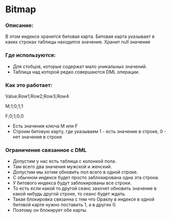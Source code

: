 # Bitmap

### Описание: 	
В этом индексе хранится битовая карта. Битовая карта указывает в каких строках таблицы находится значение. 
Хранит null значения

### Где используются:
  - Для стобцов, которые содержат мало уникальных значений.
  - Таблица над которой редко совершаются DML операции.

### Как это работает:
Value;Row1;Row2;Row3;Row4

M;1;0;1;1

F;0;1;0;0
  
  - Есть значения ключа M или F
  - Строим битовую карту, где указываем 1 - есть значение в строке, 0 - нет значения в строке

### Ограничение связанное с DML
  - Допустим у нас есть таблица с колонкой пола. 
  - Там всего два значения мужской и женский.
  - Допустим мы хотим обновить пол всего в одной строке.
  - С обычном индексе будет просто заблокирована одна эта строка.
  - У битового индекса будут заблокированы все строки.
  - То есть если какой то другой сеанс захочет обновить значение в какой нибудь другой строке, то сеанс будет ждать.
  - Такая блокировка связанна с тем что Ораклу в индексе в одной битовой карте нужно поставить 1, а в других 0. 
  - Поэтому он блокирует обе карты. 



